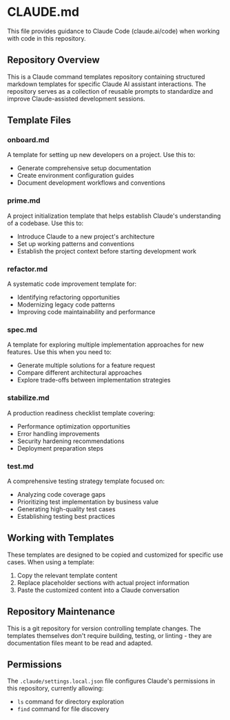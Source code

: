 # CLAUDE.md

This file provides guidance to Claude Code (claude.ai/code) when working with code in this repository.

## Repository Overview

This is a Claude command templates repository containing structured markdown templates for specific Claude AI assistant interactions. The repository serves as a collection of reusable prompts to standardize and improve Claude-assisted development sessions.

## Template Files

### onboard.md
A template for setting up new developers on a project. Use this to:
- Generate comprehensive setup documentation
- Create environment configuration guides
- Document development workflows and conventions

### prime.md
A project initialization template that helps establish Claude's understanding of a codebase. Use this to:
- Introduce Claude to a new project's architecture
- Set up working patterns and conventions
- Establish the project context before starting development work

### refactor.md
A systematic code improvement template for:
- Identifying refactoring opportunities
- Modernizing legacy code patterns
- Improving code maintainability and performance

### spec.md
A template for exploring multiple implementation approaches for new features. Use this when you need to:
- Generate multiple solutions for a feature request
- Compare different architectural approaches
- Explore trade-offs between implementation strategies

### stabilize.md
A production readiness checklist template covering:
- Performance optimization opportunities
- Error handling improvements
- Security hardening recommendations
- Deployment preparation steps

### test.md
A comprehensive testing strategy template focused on:
- Analyzing code coverage gaps
- Prioritizing test implementation by business value
- Generating high-quality test cases
- Establishing testing best practices

## Working with Templates

These templates are designed to be copied and customized for specific use cases. When using a template:
1. Copy the relevant template content
2. Replace placeholder sections with actual project information
3. Paste the customized content into a Claude conversation

## Repository Maintenance

This is a git repository for version controlling template changes. The templates themselves don't require building, testing, or linting - they are documentation files meant to be read and adapted.

## Permissions

The `.claude/settings.local.json` file configures Claude's permissions in this repository, currently allowing:
- `ls` command for directory exploration
- `find` command for file discovery